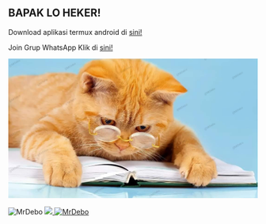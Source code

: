 ## BAPAK LO HEKER! 

Download aplikasi termux android di [sini!](https://f-droid.org/repo/com.termux_118.apk)

Join Grup WhatsApp Klik di [sini!](https://chat.whatsapp.com/I4vV9EY61VEDbVGrJvPcsa)
</p>
<img src="https://github.com/MrDebo/xyz/blob/main/MrDebo.jpg" />
</p>
<a align="center"> <img src="https://komarev.com/ghpvc/?username=MrDebo&label=Profile%20views&color=blue&style=flat" alt="MrDebo"/>
<a href="https://github.com/MrDebo"><img src="https://img.shields.io/badge/Github-black?logo=Github&logoColor=black&labelColor=white">
<a href="https://github.com/MrDebo"><img title="MrDebo" src="https://img.shields.io/github/followers/MrDebo?label=follow&style=social">
